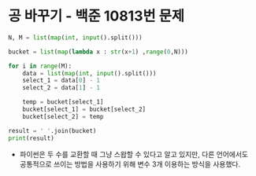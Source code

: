 # 공 바꾸기 - 백준 10813번 문제
```python
N, M = list(map(int, input().split()))

bucket = list(map(lambda x : str(x+1) ,range(0,N)))

for i in range(M):
    data = list(map(int, input().split()))
    select_1 = data[0] - 1
    select_2 = data[1] - 1

    temp = bucket[select_1]
    bucket[select_1] = bucket[select_2]
    bucket[select_2] = temp

result = ' '.join(bucket)
print(result)
```
* 파이썬은 두 수를 교환할 때 그냥 스왑할 수 있다고 알고 있지만, 다른 언어에서도 공통적으로 쓰이는 방법을 사용하기 위해 변수 3개 이용하는 방식을 사용했다.
